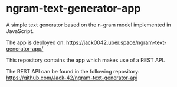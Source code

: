 # ngram-text-generator-app
A simple text generator based on the n-gram model implemented in JavaScript.

The app is deployed on: https://jack0042.uber.space/ngram-text-generator-app/

This repository contains the app which makes use of a REST API.

The REST API can be found in the following repository: https://github.com/Jack-42/ngram-text-generator-api
